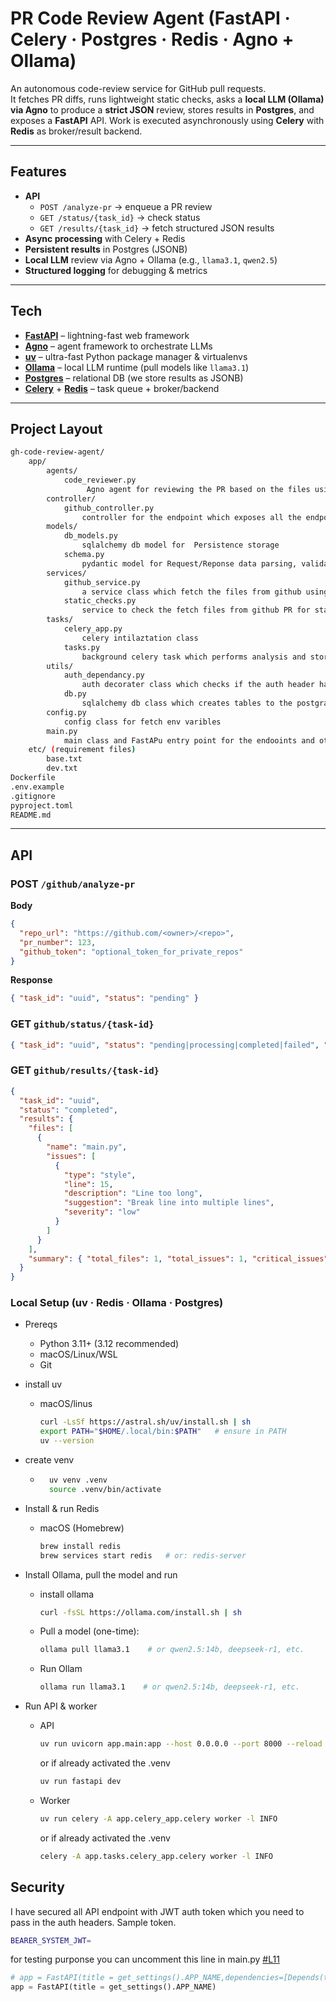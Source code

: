 # PR Code Review Agent (FastAPI · Celery · Postgres · Redis · Agno + Ollama)

An autonomous code-review service for GitHub pull requests.  
It fetches PR diffs, runs lightweight static checks, asks a **local LLM (Ollama) via Agno** to produce a **strict JSON** review, stores results in **Postgres**, and exposes a **FastAPI** API. Work is executed asynchronously using **Celery** with **Redis** as broker/result backend.

---

##  Features

- **API**  
  - `POST /analyze-pr` → enqueue a PR review  
  - `GET /status/{task_id}` → check status  
  - `GET /results/{task_id}` → fetch structured JSON results
- **Async processing** with Celery + Redis
- **Persistent results** in Postgres (JSONB)
- **Local LLM** review via Agno + Ollama (e.g., `llama3.1`, `qwen2.5`)
- **Structured logging** for debugging & metrics

---

##  Tech

- **[FastAPI](https://fastapi.tiangolo.com/)** – lightning-fast web framework
- **[Agno](https://github.com/agnohq/agno)** – agent framework to orchestrate LLMs
- **[uv](https://docs.astral.sh/uv/)** – ultra-fast Python package manager & virtualenvs
- **[Ollama](https://ollama.com/)** – local LLM runtime (pull models like `llama3.1`)
- **[Postgres](https://www.postgresql.org/)** – relational DB (we store results as JSONB)
- **[Celery](https://docs.celeryq.dev/)** + **[Redis](https://redis.io/)** – task queue + broker/backend

---


## Project Layout
```bash
gh-code-review-agent/
    app/
        agents/
            code_reviewer.py 
                 Agno agent for reviewing the PR based on the files using Ollama
        controller/
            github_controller.py 
                controller for the endpoint which exposes all the endpoint
        models/
            db_models.py 
                sqlalchemy db model for  Persistence storage
            schema.py 
                pydantic model for Request/Reponse data parsing, validation, and serialization.
        services/
            github_service.py  
                a service class which fetch the files from github using github apis
            static_checks.py
                service to check the fetch files from github PR for static checks like features, bug etc
        tasks/
            celery_app.py
                celery intilaztation class 
            tasks.py 
                background celery task which performs analysis and stores results based on the task id.
        utils/
            auth_dependancy.py
                auth decorater class which checks if the auth header have verifed JWT for secure API endpoints
            db.py
                sqlalchemy db class which creates tables to the postgrace db based on the models defined in models/db_models.py
        config.py
            config class for fetch env varibles
        main.py
            main class and FastAPu entry point for the endooints and other services.
    etc/ (requirement files)
        base.txt
        dev.txt
Dockerfile
.env.example
.gitignore
pyproject.toml
README.md

```


---

## API

### POST `/github/analyze-pr`
**Body**
```json
{
  "repo_url": "https://github.com/<owner>/<repo>",
  "pr_number": 123,
  "github_token": "optional_token_for_private_repos"
}
```
**Response**
```json
{ "task_id": "uuid", "status": "pending" }
```

### GET `github/status/{task-id}` 
```json
{ "task_id": "uuid", "status": "pending|processing|completed|failed", "error": null }

```

### GET `github/results/{task-id}` 
```json
{
  "task_id": "uuid",
  "status": "completed",
  "results": {
    "files": [
      {
        "name": "main.py",
        "issues": [
          {
            "type": "style",
            "line": 15,
            "description": "Line too long",
            "suggestion": "Break line into multiple lines",
            "severity": "low"
          }
        ]
      }
    ],
    "summary": { "total_files": 1, "total_issues": 1, "critical_issues": 0 }
  }
}
```

### Local Setup (uv · Redis · Ollama · Postgres)
- Prereqs
    - Python 3.11+ (3.12 recommended)
    - macOS/Linux/WSL
    - Git 

- install uv
    - macOS/linus
        ```bash 
        curl -LsSf https://astral.sh/uv/install.sh | sh
        export PATH="$HOME/.local/bin:$PATH"   # ensure in PATH
        uv --version
        ```

- create venv
    - ```bash 
        uv venv .venv
        source .venv/bin/activate  
        ```

- Install & run Redis
    - macOS (Homebrew)
        ```bash
        brew install redis
        brew services start redis   # or: redis-server
        ```

- Install Ollama, pull the model and run
    - install ollama
        ```bash
        curl -fsSL https://ollama.com/install.sh | sh
        ```
    - Pull a model (one-time):
        ```bash
        ollama pull llama3.1    # or qwen2.5:14b, deepseek-r1, etc.
        ```
    - Run Ollam
        ```bash
        ollama run llama3.1    # or qwen2.5:14b, deepseek-r1, etc.
        ``` 

- Run API & worker
    - API
        ```bash
        uv run uvicorn app.main:app --host 0.0.0.0 --port 8000 --reload
        
        ```
        or if already activated the .venv
        ```bash
        uv run fastapi dev     
        ```
    - Worker
        ```bash
        uv run celery -A app.celery_app.celery worker -l INFO
        ```
        or if already activated the .venv
        ```bash
        celery -A app.tasks.celery_app.celery worker -l INFO
        ```


## Security
I have secured all API endpoint with JWT auth token which you need to pass in the auth headers.
Sample token.
```bash
BEARER_SYSTEM_JWT=
```
for testing purponse you can uncomment this line in main.py [#L11](gh-code-review-agent/app/main.py)

```py
# app = FastAPI(title = get_settings().APP_NAME,dependencies=[Depends(token_required)])
app = FastAPI(title = get_settings().APP_NAME)
```
